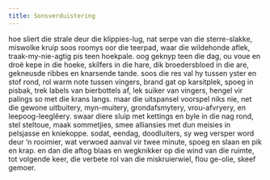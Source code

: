 ```yaml
---
title: Sonsverduistering
---
```


hoe sliert die strale deur die klippies-lug, nat serpe van die sterre-slakke, miswolke kruip soos roomys oor die teerpad, waar die wildehonde aflek, traak-my-nie-agtig pis teen hoekpale. oog geknyp teen die dag, ou voue en droë kepe in die hoeke, skilfers in die hare, dik broedersbloed in die are, gekneusde ribbes en knarsende tande. soos die res val hy tussen yster en stof rond, rol warm note tussen vingers, brand gat op karsitplek, spoeg in pisbak, trek labels van bierbottels af, lek suiker van vingers, hengel vir palings so met die krans langs. maar die uitspansel voorspel niks nie, net die gewone uitbuitery, myn-muitery, grondafsmytery, vrou-afvryery, en leepoog-leeglêery. swaar diere sluip met kettings en byle in die nag rond, stel steltoue, maak sommetjies, smee alliansies met dun meisies in pelsjasse en kniekoppe. sodat, eendag, doodluiters, sy weg versper word deur ‘n rooimier, wat verwoed aanval vir twee minute, spoeg en slaan en pik en krap. en dan die aftog blaas en wegknikker op die wind van die ruimte, tot volgende keer, die verbete rol van die miskruierwiel, flou ge-olie, skeef gemoer.
